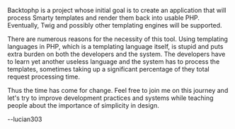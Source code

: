 Backtophp is a project whose initial goal is to create an application that will process Smarty templates and render them back into usable PHP. Eventually, Twig and possibly other templating engines will be supported.

There are numerous reasons for the necessity of this tool. Using templating languages in PHP, which is a templating language itself, is stupid and puts extra burden on both the developers and the system. The developers have to learn yet another useless language and the system has to process the templates, sometimes taking up a significant percentage of they total request processing time.

Thus the time has come for change. Feel free to join me on this journey and let's try to improve development practices and systems while teaching people about the importance of simplicity in design.

--lucian303
